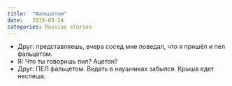 ```yaml
---
title:  "Фальцетом"
date:   2018-03-24
categories: Russian stories
---
```


- Друг: представляешь, вчера сосед мне поведал, что я пришёл и пел фальцетом.
- Я: Что ты говоришь пил? Ацетон?
- Друг: ПЕЛ фальцетом. Видать в наушниках забылся. Крыша едет неспеша.
